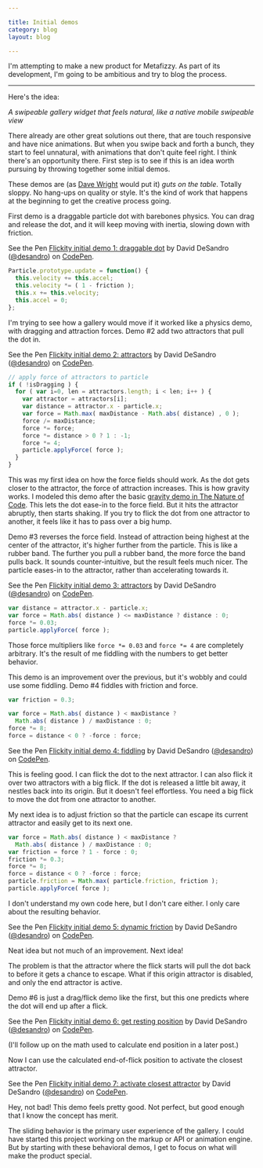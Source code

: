 ```yaml
---

title: Initial demos
category: blog
layout: blog

---
```


I'm attempting to make a new product for Metafizzy. As part of its development, I'm going to be ambitious and try to blog the process.

---

Here's the idea:

_A swipeable gallery widget that feels natural, like a native mobile swipeable view_

There already are other great solutions out there, that are touch responsive and have nice animations. But when you swipe back and forth a bunch, they start to feel unnatural, with animations that don't quite feel right. I think there's an opportunity there. First step is to see if this is an idea worth pursuing by throwing together some initial demos.

These demos are (as [Dave Wright](https://twitter.com/dwjr) would put it) _guts on the table_. Totally sloppy. No hang-ups on quality or style. It's the kind of work that happens at the beginning to get the creative process going.

First demo is a draggable particle dot with barebones physics. You can drag and release the dot, and it will keep moving with inertia, slowing down with friction.

<p data-height="268" data-theme-id="0" data-slug-hash="GgoGrP" data-default-tab="result" data-user="desandro" class='codepen'>See the Pen <a href='http://codepen.io/desandro/pen/GgoGrP/'>Flickity initial demo 1: draggable dot</a> by David DeSandro (<a href='http://codepen.io/desandro'>@desandro</a>) on <a href='http://codepen.io'>CodePen</a>.</p>

``` js
Particle.prototype.update = function() {
  this.velocity += this.accel;
  this.velocity *= ( 1 - friction );
  this.x += this.velocity;
  this.accel = 0;
};
```

I'm trying to see how a gallery would move if it worked like a physics demo, with dragging and attraction forces. Demo #2 add two attractors that pull the dot in.

<p data-height="268" data-theme-id="0" data-slug-hash="xbZzqX" data-default-tab="result" data-user="desandro" class='codepen'>See the Pen <a href='http://codepen.io/desandro/pen/xbZzqX/'>Flickity initial demo 2: attractors</a> by David DeSandro (<a href='http://codepen.io/desandro'>@desandro</a>) on <a href='http://codepen.io'>CodePen</a>.</p>

``` js
// apply force of attractors to particle
if ( !isDragging ) {
  for ( var i=0, len = attractors.length; i < len; i++ ) {
    var attractor = attractors[i];
    var distance = attractor.x - particle.x;
    var force = Math.max( maxDistance - Math.abs( distance) , 0 );
    force /= maxDistance;
    force *= force;
    force *= distance > 0 ? 1 : -1;
    force *= 4;
    particle.applyForce( force );
  }
}
```

This was my first idea on how the force fields should work.  As the dot gets closer to the attractor, the force of attraction increases. This is how gravity works. I modeled this demo after the basic [gravity demo in The Nature of Code](http://natureofcode.com/book/chapter-2-forces/#chapter02_example6). This lets the dot ease-in to the force field. But it hits the attractor abruptly, then starts shaking. If you try to flick the dot from one attractor to another, it feels like it has to pass over a big hump.

Demo #3 reverses the force field. Instead of attraction being highest at the center of the attractor, it's higher further from the particle. This is like a rubber band. The further you pull a rubber band, the more force the band pulls back. It sounds counter-intuitive, but the result feels much nicer. The particle eases-in to the attractor, rather than accelerating towards it.

<p data-height="268" data-theme-id="0" data-slug-hash="KwVeqV" data-default-tab="result" data-user="desandro" class='codepen'>See the Pen <a href='http://codepen.io/desandro/pen/KwVeqV/'>Flickity initial demo 3: attractors</a> by David DeSandro (<a href='http://codepen.io/desandro'>@desandro</a>) on <a href='http://codepen.io'>CodePen</a>.</p>

``` js
var distance = attractor.x - particle.x;
var force = Math.abs( distance ) <= maxDistance ? distance : 0;
force *= 0.03;
particle.applyForce( force );
```

Those force multipliers like `force *= 0.03` and `force *= 4` are completely arbitrary. It's the result of me fiddling with the numbers to get better behavior.

This demo is an improvement over the previous, but it's wobbly and could use some fiddling. Demo #4 fiddles with friction and force.

``` js
var friction = 0.3;

var force = Math.abs( distance ) < maxDistance ?
  Math.abs( distance ) / maxDistance : 0;
force *= 8;
force = distance < 0 ? -force : force;
```

<p data-height="268" data-theme-id="0" data-slug-hash="WbryZb" data-default-tab="result" data-user="desandro" class='codepen'>See the Pen <a href='http://codepen.io/desandro/pen/WbryZb/'>Flickity initial demo 4: fiddling</a> by David DeSandro (<a href='http://codepen.io/desandro'>@desandro</a>) on <a href='http://codepen.io'>CodePen</a>.</p>

This is feeling good. I can flick the dot to the next attractor. I can also flick it over two attractors with a big flick. If the dot is released a little bit away, it nestles back into its origin. But it doesn't feel effortless. You need a big flick to move the dot from one attractor to another.

My next idea is to adjust friction so that the particle can escape its current attractor and easily get to its next one.

``` js
var force = Math.abs( distance ) < maxDistance ?
  Math.abs( distance ) / maxDistance : 0;
var friction = force ? 1 - force : 0;
friction *= 0.3;
force *= 8;
force = distance < 0 ? -force : force;
particle.friction = Math.max( particle.friction, friction );
particle.applyForce( force );
```

I don't understand my own code here, but I don't care either. I only care about the resulting behavior.

<p data-height="268" data-theme-id="0" data-slug-hash="LEGJaL" data-default-tab="result" data-user="desandro" class='codepen'>See the Pen <a href='http://codepen.io/desandro/pen/LEGJaL/'>Flickity initial demo 5: dynamic friction</a> by David DeSandro (<a href='http://codepen.io/desandro'>@desandro</a>) on <a href='http://codepen.io'>CodePen</a>.</p>

Neat idea but not much of an improvement. Next idea!

The problem is that the attractor where the flick starts will pull the dot back to before it gets a chance to escape. What if this origin attractor is disabled, and only the end attractor is active.

Demo #6 is just a drag/flick demo like the first, but this one predicts where the dot will end up after a flick.

<p data-height="268" data-theme-id="0" data-slug-hash="myVzRQ" data-default-tab="result" data-user="desandro" class='codepen'>See the Pen <a href='http://codepen.io/desandro/pen/myVzRQ/'>Flickity initial demo 6: get resting position</a> by David DeSandro (<a href='http://codepen.io/desandro'>@desandro</a>) on <a href='http://codepen.io'>CodePen</a>.</p>

(I'll follow up on the math used to calculate end position in a later post.)

Now I can use the calculated end-of-flick position to activate the closest attractor.

<p data-height="268" data-theme-id="0" data-slug-hash="emJPRg" data-default-tab="result" data-user="desandro" class='codepen'>See the Pen <a href='http://codepen.io/desandro/pen/emJPRg/'>Flickity initial demo 7: activate closest attractor</a> by David DeSandro (<a href='http://codepen.io/desandro'>@desandro</a>) on <a href='http://codepen.io'>CodePen</a>.</p>

Hey, not bad! This demo feels pretty good. Not perfect, but good enough that I know the concept has merit.

The sliding behavior is the primary user experience of the gallery. I could have started this project working on the markup or API or animation engine. But by starting with these behavioral demos, I get to focus on what will make the product special.

<script async src="//assets.codepen.io/assets/embed/ei.js"></script>
